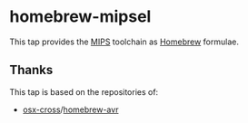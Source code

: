 # homebrew-mipsel

This tap provides the [MIPS](http://imgtec.com/mips) toolchain as [Homebrew](http://brew.sh) formulae.

## Thanks

This tap is based on the repositories of:

- [osx-cross](https://github.com/osx-cross)/[homebrew-avr](https://github.com/osx-cross/homebrew-avr)
